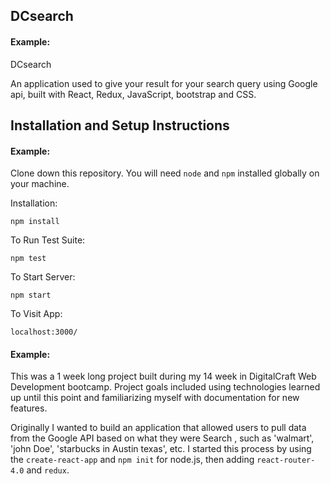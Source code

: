 ## DCsearch 
#### Example:

DCsearch 

An application used to give your result for your search query using Google api, built with React, Redux, JavaScript, bootstrap and CSS.




<!-- ## Project Screen Shot(s)

#### Example:   

![](https://github.com/neilshah101/daily-practise/blob/main/iron%20man%20reactor_html_css/iron-man-reactor-ani.gif)

[ PRETEND OTHER SCREEN SHOT IS HERE ] -->

## Installation and Setup Instructions

#### Example:  

Clone down this repository. You will need `node` and `npm` installed globally on your machine.  

Installation:

`npm install`  

To Run Test Suite:  

`npm test`  

To Start Server:

`npm start`  

To Visit App:

`localhost:3000/`  


#### Example:  

This was a 1 week long project built during my 14 week in DigitalCraft Web Development bootcamp. Project goals included using technologies learned up until this point and familiarizing myself with documentation for new features.  

Originally I wanted to build an application that allowed users to pull data from the Google API based on what they were Search , such as 'walmart', 'john Doe', 'starbucks in Austin texas', etc. I started this process by using the `create-react-app` and `npm init` for node.js, then adding `react-router-4.0` and `redux`.  


